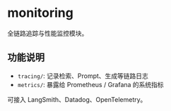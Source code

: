 #  monitoring

全链路追踪与性能监控模块。

## 功能说明

- `tracing/`: 记录检索、Prompt、生成等链路日志
- `metrics/`: 暴露给 Prometheus / Grafana 的系统指标

可接入 LangSmith、Datadog、OpenTelemetry。
